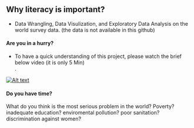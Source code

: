 ## Why literacy is important? 
- Data Wrangling, Data Visulization, and Exploratory Data Analysis on the world survey data. (the data is not available in this github) <br>
#### Are you in a hurry?
- To have a quick understanding of this project, please watch the brief below video (it is only 5 Min)<br>.

[![Alt text](https://github.com/nmshafie1993/World_Survey/blob/main/Capture.PNG)](https://www.youtube.com/watch?v=vNmEj_2aniE&t=3s&ab_channel=NiyoushaMshafie)

#### Do you have time?
What do you think is the most serious problem in the world? Poverty? inadequate education? enviromental pollution? poor sanitation? discrimination against women?
